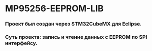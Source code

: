 # MP95256-EEPROM-LIB
### Проект был создан через STM32CubeMX для Eclipse.
### Суть проекта: запись и чтение данных с EEPROM по SPI интерфейсу.
